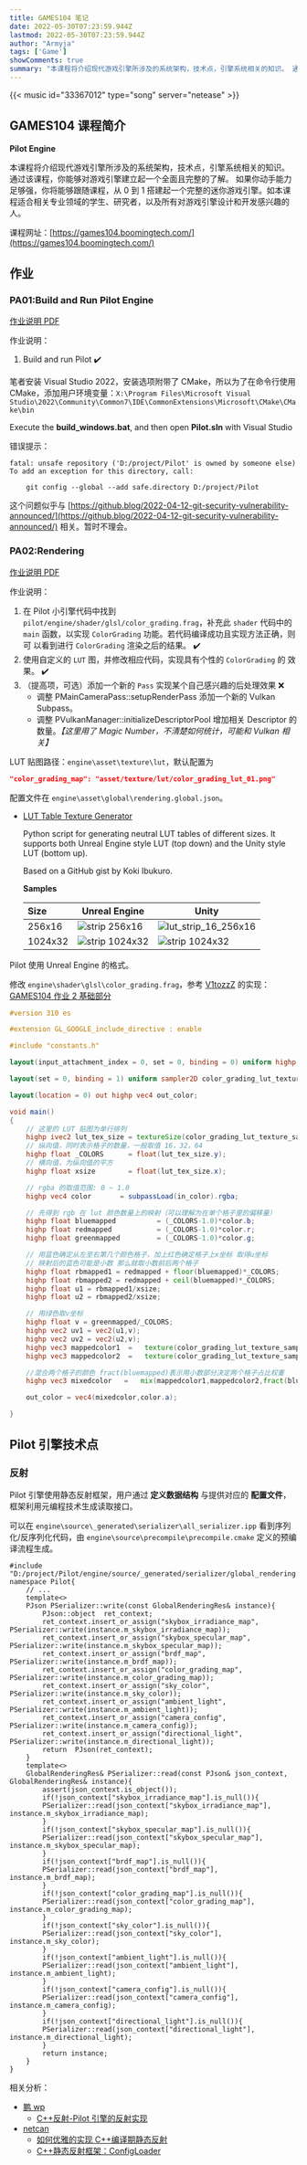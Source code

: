 ```yaml
---
title: GAMES104 笔记
date: 2022-05-30T07:23:59.944Z
lastmod: 2022-05-30T07:23:59.944Z
author: "Armyja"
tags: ['Game']
showComments: true
summary: "本课程将介绍现代游戏引擎所涉及的系统架构，技术点，引擎系统相关的知识。 通过该课程，你能够对游戏引擎建立起一个全面且完整的了解。 如果你动手能力足够强，你将能够跟随课程，从0到1搭建起一个完整的迷你游戏引擎。如本课程适合相关专业领域的学生、研究者，以及所有对游戏引擎设计和开发感兴趣的人。"
---
```


{{< music id="33367012" type="song" server="netease" >}}

## GAMES104 课程简介

**Pilot Engine**

本课程将介绍现代游戏引擎所涉及的系统架构，技术点，引擎系统相关的知识。 通过该课程，你能够对游戏引擎建立起一个全面且完整的了解。 如果你动手能力足够强，你将能够跟随课程，从 0 到 1 搭建起一个完整的迷你游戏引擎。如本课程适合相关专业领域的学生、研究者，以及所有对游戏引擎设计和开发感兴趣的人。

课程网址：[https://games104.boomingtech.com/](https://games104.boomingtech.com/)

## 作业

### PA01:Build and Run Pilot Engine

[作业说明 PDF](https://cdn.boomingtech.com/games104_static/upload/GAMES104_PA01.pdf)

作业说明：

1. Build and run Pilot ✔️

笔者安装 Visual Studio 2022，安装选项附带了 CMake，所以为了在命令行使用 CMake，添加用户环境变量：`X:\Program Files\Microsoft Visual Studio\2022\Community\Common7\IDE\CommonExtensions\Microsoft\CMake\CMake\bin`

Execute the **build_windows.bat**, and then open **Pilot.sln** with Visual Studio

错误提示：

```log
fatal: unsafe repository ('D:/project/Pilot' is owned by someone else)
To add an exception for this directory, call:

    git config --global --add safe.directory D:/project/Pilot
```

这个问题似乎与 [https://github.blog/2022-04-12-git-security-vulnerability-announced/](https://github.blog/2022-04-12-git-security-vulnerability-announced/) 相关。暂时不理会。

### PA02:Rendering

[作业说明 PDF](https://cdn.boomingtech.com/games104_static/upload/PA02%EF%BC%9ARendering%20.pdf)

作业说明：

1. 在 Pilot 小引擎代码中找到
   `pilot/engine/shader/glsl/color_grading.frag`，补充此 `shader` 代码中的
   `main` 函数，以实现 `ColorGrading` 功能。若代码编译成功且实现方法正确，则可
   以看到进行 `ColorGrading` 渲染之后的结果。 ✔️
1. 使用自定义的 `LUT` 图，并修改相应代码，实现具有个性的 `ColorGrading` 的
   效果。 ✔️
1. （提高项，可选）添加一个新的 `Pass` 实现某个自己感兴趣的后处理效果 ❌
   - 调整 PMainCameraPass::setupRenderPass 添加一个新的 Vulkan Subpass。
   - 调整 PVulkanManager::initializeDescriptorPool 增加相关 Descriptor 的数量。_【这里用了 Magic Number，不清楚如何统计，可能和 Vulkan 相关】_

LUT 贴图路径：`engine\asset\texture\lut`，默认配置为

```json
"color_grading_map": "asset/texture/lut/color_grading_lut_01.png"
```

配置文件在 `engine\asset\global\rendering.global.json`。

- [LUT Table Texture Generator](https://github.com/mortenblaa/lut-generator/)

  Python script for generating neutral LUT tables of different sizes. It supports both Unreal Engine style LUT (top down) and the Unity style LUT (bottom up).

  Based on a GitHub gist by Koki Ibukuro.

  **Samples**

  | Size    | Unreal Engine                                                                                                    | Unity                                                                                                                |
  | :------ | ---------------------------------------------------------------------------------------------------------------- | -------------------------------------------------------------------------------------------------------------------- |
  | 256x16  | ![strip 256x16](https://github.com/mortenblaa/lut-generator/raw/master/samples/unreal/lut_strip_16_256x16.png)   | ![lut_strip_16_256x16](https://github.com/mortenblaa/lut-generator/raw/master/samples/unity/lut_strip_16_256x16.png) |
  | 1024x32 | ![strip 1024x32](https://github.com/mortenblaa/lut-generator/raw/master/samples/unreal/lut_strip_32_1024x32.png) | ![strip 1024x32](https://github.com/mortenblaa/lut-generator/raw/master/samples/unity/lut_strip_32_1024x32.png)      |

Pilot 使用 Unreal Engine 的格式。

修改 `engine\shader\glsl\color_grading.frag`，参考 [V1tozzZ](https://www.zhihu.com/people/wang-jun-yang-5-82) 的实现：[GAMES104 作业 2 基础部分](https://zhuanlan.zhihu.com/p/508156645)

```glsl:color_grading.frag
#version 310 es

#extension GL_GOOGLE_include_directive : enable

#include "constants.h"

layout(input_attachment_index = 0, set = 0, binding = 0) uniform highp subpassInput in_color;

layout(set = 0, binding = 1) uniform sampler2D color_grading_lut_texture_sampler;

layout(location = 0) out highp vec4 out_color;

void main()
{
    // 这里的 LUT 贴图为单行排列
    highp ivec2 lut_tex_size = textureSize(color_grading_lut_texture_sampler, 0);
    // 纵向值，同时表示格子的数量，一般取值 16，32，64
    highp float _COLORS      = float(lut_tex_size.y);
    // 横向值，为纵向值的平方
    highp float xsize        = float(lut_tex_size.x);

    // rgba 的取值范围: 0 ~ 1.0
    highp vec4 color       = subpassLoad(in_color).rgba;

    // 先得到 rgb 在 lut 颜色数量上的映射（可以理解为在单个格子里的偏移量）
    highp float bluemapped          = (_COLORS-1.0)*color.b;
    highp float redmapped           = (_COLORS-1.0)*color.r;
    highp float greenmapped         = (_COLORS-1.0)*color.g;

    // 用蓝色确定从左至右第几个颜色格子，加上红色确定格子上x坐标 取得u坐标
    // 映射后的蓝色可能是小数 那么就取小数前后两个格子
    highp float rbmapped1 = redmapped + floor(bluemapped)*_COLORS;
    highp float rbmapped2 = redmapped + ceil(bluemapped)*_COLORS;
    highp float u1 = rbmapped1/xsize;
    highp float u2 = rbmapped2/xsize;

    // 用绿色取v坐标
    highp float v = greenmapped/_COLORS;
    highp vec2 uv1 = vec2(u1,v);
    highp vec2 uv2 = vec2(u2,v);
    highp vec3 mappedcolor1  =   texture(color_grading_lut_texture_sampler, uv1).xyz;
    highp vec3 mappedcolor2  =   texture(color_grading_lut_texture_sampler, uv2).xyz;

    //混合两个格子的颜色 fract(bluemapped)表示用小数部分决定两个格子占比权重
    highp vec3 mixedcolor   =   mix(mappedcolor1,mappedcolor2,fract(bluemapped));

    out_color = vec4(mixedcolor,color.a);

}
```

## Pilot 引擎技术点

### 反射

Pilot 引擎使用静态反射框架，用户通过 **定义数据结构** 与提供对应的 **配置文件**，框架利用元编程技术生成读取接口。

可以在 `engine\source\_generated\serializer\all_serializer.ipp` 看到序列化/反序列化代码，由 `engine\source\precompile\precompile.cmake` 定义的预编译流程生成。

```cpp:all_serializer.ipp
#include "D:/project/Pilot/engine/source/_generated/serializer/global_rendering.serializer.gen.h"
namespace Pilot{
    // ...
    template<>
    PJson PSerializer::write(const GlobalRenderingRes& instance){
        PJson::object  ret_context;
        ret_context.insert_or_assign("skybox_irradiance_map", PSerializer::write(instance.m_skybox_irradiance_map));
        ret_context.insert_or_assign("skybox_specular_map", PSerializer::write(instance.m_skybox_specular_map));
        ret_context.insert_or_assign("brdf_map", PSerializer::write(instance.m_brdf_map));
        ret_context.insert_or_assign("color_grading_map", PSerializer::write(instance.m_color_grading_map));
        ret_context.insert_or_assign("sky_color", PSerializer::write(instance.m_sky_color));
        ret_context.insert_or_assign("ambient_light", PSerializer::write(instance.m_ambient_light));
        ret_context.insert_or_assign("camera_config", PSerializer::write(instance.m_camera_config));
        ret_context.insert_or_assign("directional_light", PSerializer::write(instance.m_directional_light));
        return  PJson(ret_context);
    }
    template<>
    GlobalRenderingRes& PSerializer::read(const PJson& json_context, GlobalRenderingRes& instance){
        assert(json_context.is_object());
        if(!json_context["skybox_irradiance_map"].is_null()){
        PSerializer::read(json_context["skybox_irradiance_map"], instance.m_skybox_irradiance_map);
        }
        if(!json_context["skybox_specular_map"].is_null()){
        PSerializer::read(json_context["skybox_specular_map"], instance.m_skybox_specular_map);
        }
        if(!json_context["brdf_map"].is_null()){
        PSerializer::read(json_context["brdf_map"], instance.m_brdf_map);
        }
        if(!json_context["color_grading_map"].is_null()){
        PSerializer::read(json_context["color_grading_map"], instance.m_color_grading_map);
        }
        if(!json_context["sky_color"].is_null()){
        PSerializer::read(json_context["sky_color"], instance.m_sky_color);
        }
        if(!json_context["ambient_light"].is_null()){
        PSerializer::read(json_context["ambient_light"], instance.m_ambient_light);
        }
        if(!json_context["camera_config"].is_null()){
        PSerializer::read(json_context["camera_config"], instance.m_camera_config);
        }
        if(!json_context["directional_light"].is_null()){
        PSerializer::read(json_context["directional_light"], instance.m_directional_light);
        }
        return instance;
    }
}
```

相关分析：

- [鹏 wp](https://www.zhihu.com/people/ban-tang-96-14)
  - [C++反射-Pilot 引擎的反射实现](https://zhuanlan.zhihu.com/p/502729373)
- [netcan](https://www.zhihu.com/people/netcan)
  - [如何优雅的实现 C++编译期静态反射
    ](https://zhuanlan.zhihu.com/p/165993590)
  - [C++静态反射框架：ConfigLoader](https://zhuanlan.zhihu.com/p/388454455)